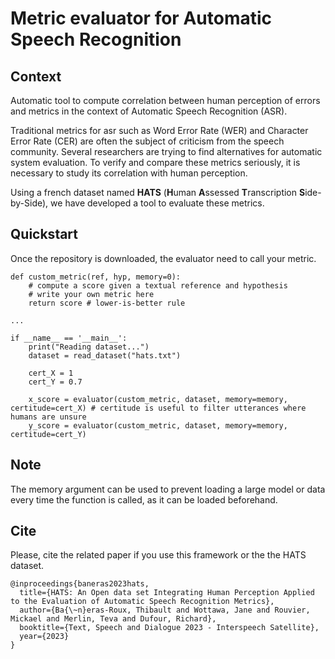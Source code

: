 # Metric evaluator for Automatic Speech Recognition

## Context
Automatic tool to compute correlation between human perception of errors and metrics in the context of Automatic Speech Recognition (ASR).

Traditional metrics for asr such as Word Error Rate (WER) and Character Error Rate (CER) are often the subject of criticism from the speech community. Several researchers are trying to find alternatives for automatic system evaluation. To verify and compare these metrics seriously, it is necessary to study its correlation with human perception.

Using a french dataset named **HATS** (**H**uman **A**ssessed **T**ranscription **S**ide-by-Side), we have developed a tool to evaluate these metrics.

## Quickstart

Once the repository is downloaded, the evaluator need to call your metric.

```
def custom_metric(ref, hyp, memory=0):
    # compute a score given a textual reference and hypothesis
    # write your own metric here
    return score # lower-is-better rule

...
 
if __name__ == '__main__':
    print("Reading dataset...")
    dataset = read_dataset("hats.txt")

    cert_X = 1
    cert_Y = 0.7

    x_score = evaluator(custom_metric, dataset, memory=memory, certitude=cert_X) # certitude is useful to filter utterances where humans are unsure
    y_score = evaluator(custom_metric, dataset, memory=memory, certitude=cert_Y)
```

## Note
The memory argument can be used to prevent loading a large model or data every time the function is called, as it can be loaded beforehand. 

## Cite

Please, cite the related paper if you use this framework or the the HATS dataset.

```
@inproceedings{baneras2023hats,
  title={HATS: An Open data set Integrating Human Perception Applied to the Evaluation of Automatic Speech Recognition Metrics},
  author={Ba{\~n}eras-Roux, Thibault and Wottawa, Jane and Rouvier, Mickael and Merlin, Teva and Dufour, Richard},
  booktitle={Text, Speech and Dialogue 2023 - Interspeech Satellite},
  year={2023}
}
```
